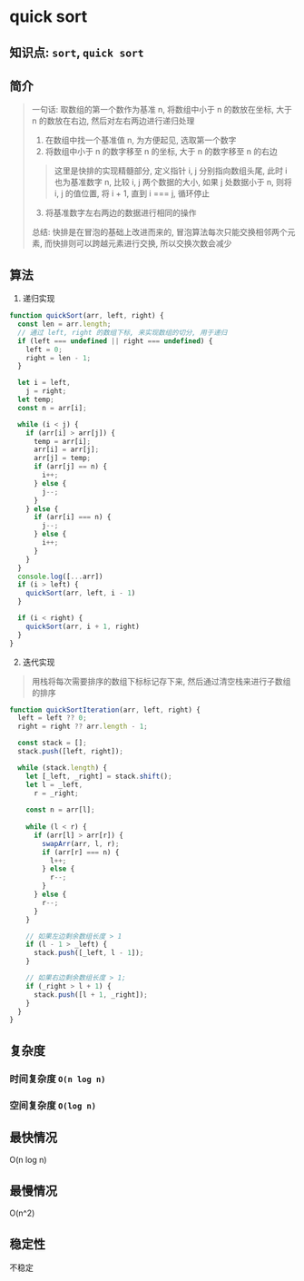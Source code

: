 # quick sort 

## 知识点: `sort`, `quick sort`

## 简介
> 一句话: 取数组的第一个数作为基准 n, 将数组中小于 n 的数放在坐标, 大于 n 的数放在右边, 然后对左右两边进行递归处理
> 
> 1. 在数组中找一个基准值 n, 为方便起见, 选取第一个数字
> 2. 将数组中小于 n 的数字移至 n 的坐标, 大于 n 的数字移至 n 的右边
>> 这里是快排的实现精髓部分, 定义指针 i, j 分别指向数组头尾, 此时 i 也为基准数字 n, 比较 i, j 两个数据的大小, 如果 j 处数据小于 n, 则将 i, j 的值位置, 将 i + 1, 直到 i === j, 循环停止
> 3. 将基准数字左右两边的数据进行相同的操作
>
> 总结: 快排是在冒泡的基础上改进而来的, 冒泡算法每次只能交换相邻两个元素, 而快排则可以跨越元素进行交换, 所以交换次数会减少

## 算法
1. 递归实现
```javascript
function quickSort(arr, left, right) {
  const len = arr.length;
  // 通过 left, right 的数组下标, 来实现数组的切分, 用于递归
  if (left === undefined || right === undefined) {
    left = 0;
    right = len - 1;
  }

  let i = left,
    j = right;
  let temp;
  const n = arr[i];

  while (i < j) {
    if (arr[i] > arr[j]) {
      temp = arr[i];
      arr[i] = arr[j];
      arr[j] = temp;
      if (arr[j] == n) {
        i++;
      } else {
        j--;
      }
    } else {
      if (arr[i] === n) {
        j--;
      } else {
        i++;
      }
    }
  }
  console.log([...arr])
  if (i > left) {
    quickSort(arr, left, i - 1)
  }

  if (i < right) {
    quickSort(arr, i + 1, right)
  }
}
```

2. 迭代实现
> 用栈将每次需要排序的数组下标标记存下来, 然后通过清空栈来进行子数组的排序
```javascript
function quickSortIteration(arr, left, right) {
  left = left ?? 0;
  right = right ?? arr.length - 1;

  const stack = [];
  stack.push([left, right]);

  while (stack.length) {
    let [_left, _right] = stack.shift();
    let l = _left,
      r = _right;
      
    const n = arr[l];
    
    while (l < r) {
      if (arr[l] > arr[r]) {
        swapArr(arr, l, r);
        if (arr[r] === n) {
          l++;
        } else {
          r--;
        }
      } else {
        r--;
      }
    }

    // 如果左边剩余数组长度 > 1
    if (l - 1 > _left) {
      stack.push([_left, l - 1]);
    }

    // 如果右边剩余数组长度 > 1;
    if (_right > l + 1) {
      stack.push([l + 1, _right]);
    }
  }
}
```

## 复杂度
### 时间复杂度 `O(n log n)`


### 空间复杂度 `O(log n)`

## 最快情况
O(n log n)

## 最慢情况
O(n^2)

## 稳定性
不稳定